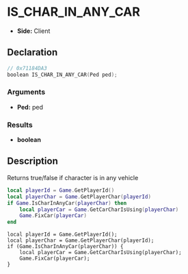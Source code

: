 # IS_CHAR_IN_ANY_CAR
- **Side:** Client

## Declaration
```cpp
// 0x71184DA3
boolean IS_CHAR_IN_ANY_CAR(Ped ped);
```

### Arguments
- **Ped:** ped

### Results
- **boolean**

## Description
Returns true/false if character is in any vehicle

```lua
local playerId = Game.GetPlayerId()
local playerChar = Game.GetPlayerChar(playerId)
if Game.IsCharInAnyCar(playerChar) then
    local playerCar = Game.GetCarCharIsUsing(playerChar)
    Game.FixCar(playerCar)
end
```

```squirrel
local playerId = Game.GetPlayerId();
local playerChar = Game.GetPlayerChar(playerId);
if (Game.IsCharInAnyCar(playerChar)) {
    local playerCar = Game.GetCarCharIsUsing(playerChar);
    Game.FixCar(playerCar);
}
```